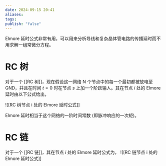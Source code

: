 ```yaml
---
date: 2024-09-15 20:41
aliases: 
tags: 
publish: "false"
---
```

Elmore 延时公式非常有用，可以用来分析导线和复杂晶体管电路的传播延时而不用求解一组常微分方程。

# RC 树

对于一个 [[RC 树]]，现在假设这一网络 N 个节点中的每一个最初都被放电至 GND，并且在时间 $t=0$ 时在节点 $s$ 上加一个阶跃输人。其在节点 $i$ 处的 Elmore 延时由以下公式给出，

![[RC 树节点 i 处的 Elmore 延时公式]]

Elmore 延时相当于这个网络的一阶时间常数 (即脉冲响应的一次矩)。

# RC 链

对于一个 [[RC 链]]，其在节点 $i$ 处的 Elmore 延时公式为，
![[RC 链节点 i 处的 Elmore 延时公式]]
